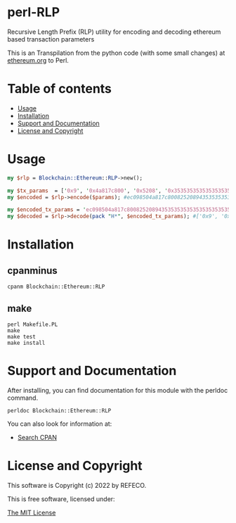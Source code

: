 # perl-RLP

Recursive Length Prefix (RLP) utility for encoding and decoding ethereum based transaction parameters

This is an Transpilation from the python code (with some small changes) at [ethereum.org](https://ethereum.org/en/developers/docs/data-structures-and-encoding/rlp/) to Perl.

# Table of contents

- [Usage](#usage)
- [Installation](#installation)
- [Support and Documentation](#support-and-documentation)
- [License and Copyright](#license-and-copyright)

# Usage

```perl
my $rlp = Blockchain::Ethereum::RLP->new();

my $tx_params  = ['0x9', '0x4a817c800', '0x5208', '0x3535353535353535353535353535353535353535', '0xde0b6b3a7640000', '0x', '0x1', '0x', '0x'];
my $encoded = $rlp->encode($params); #ec098504a817c800825208943535353535353535353535353535353535353535880de0b6b3a764000080018080

my $encoded_tx_params = 'ec098504a817c800825208943535353535353535353535353535353535353535880de0b6b3a764000080018080';
my $decoded = $rlp->decode(pack "H*", $encoded_tx_params); #['0x9', '0x4a817c800', '0x5208', '0x3535353535353535353535353535353535353535', '0xde0b6b3a7640000', '0x', '0x1', '0x', '0x']
```

# Installation

## cpanminus

```
cpanm Blockchain::Ethereum::RLP
```

## make

```
perl Makefile.PL
make
make test
make install
```

# Support and Documentation

After installing, you can find documentation for this module with the
perldoc command.

```
perldoc Blockchain::Ethereum::RLP
```

You can also look for information at:

- [Search CPAN](https://metacpan.org/release/Blockchain-Ethereum-RLP)

# License and Copyright

This software is Copyright (c) 2022 by REFECO.

This is free software, licensed under:

  [The MIT License](./LICENSE)

